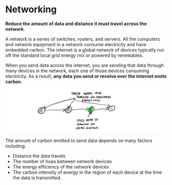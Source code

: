# Networking

**Reduce the amount of data and distance it must travel across the network.**

A network is a series of switches, routers, and servers. All the computers and network equipment in a network consume electricity and have embedded carbon. The internet is a global network of devices typically run off the standard local grid energy mix or powered by renewables.

When you send data across the internet, you are sending that data through many devices in the network, each one of those devices consuming electricity. As a result, **any data you send or receive over the internet emits carbon**.

![alt_text](./images/networking-1.png "Nodes in a network run on different energy mixes")

The amount of carbon emitted to send data depends on many factors including:

*   Distance the data travels
*   The number of hops between network devices
*   The energy efficiency of the network devices
*   The carbon intensity of energy in the region of each device at the time the data is transmitted.

